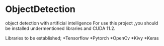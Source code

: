 # ObjectDetection
object detection with artificial intelligence
For use this project ,you should be installed undermentioned libraries and CUDA 11.2.
 
Libraries to be established;
*Tensorflow
*Pytorch
*OpenCv
*Kivy
*Keras
